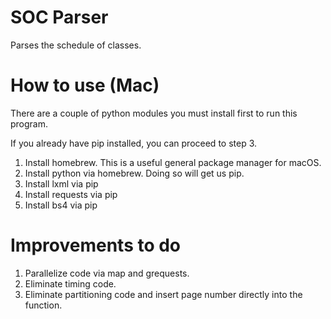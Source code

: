 # SOC Parser
Parses the schedule of classes.

# How to use (Mac)
There are a couple of python modules you must install first to run this program.

If you already have pip installed, you can proceed to step 3.
1. Install homebrew. This is a useful general package manager for macOS.
2. Install python via homebrew. Doing so will get us pip. 
3. Install lxml via pip
4. Install requests via pip
5. Install bs4 via pip

# Improvements to do
1. Parallelize code via map and grequests.
2. Eliminate timing code.
3. Eliminate partitioning code and insert page number directly into the function.
